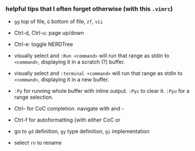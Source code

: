 ### helpful tips that I often forget otherwise (with this `.vimrc`)

- `gg` top of file, `G` bottom of file, `zf`, `vii`

- Ctrl-d, Ctrl-u: page up/down

- Ctrl-e: toggle NERDTree

- visually select and `:Run <command>` will run that range as stdin to
  `<command>`, displaying it in a scratch (?) buffer.

- visually select and `:terminal <command>` will run that range as stdin to
  `<command>`, displaying it in a new buffer.

- `:Py` for running whole buffer with inline output. `:Pyc` to clear it.
  `:Pyu` for a range selection.

- Ctrl-<space> for CoC completion. navigate with <tab> and <shift>-<tab>

- Ctrl-f for autoformatting (with either CoC or

- go to `gd` definition, `gy` type definition, `gi` implementation 

- select `rn` to rename

